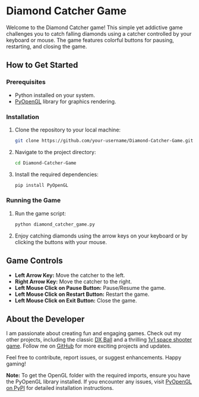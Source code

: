 # Diamond Catcher Game

Welcome to the Diamond Catcher game! This simple yet addictive game challenges you to catch falling diamonds using a catcher controlled by your keyboard or mouse. The game features colorful buttons for pausing, restarting, and closing the game.

## How to Get Started

### Prerequisites
- Python installed on your system.
- [PyOpenGL](https://pypi.org/project/PyOpenGL/) library for graphics rendering.

### Installation
1. Clone the repository to your local machine:
    ```bash
    git clone https://github.com/your-username/Diamond-Catcher-Game.git
    ```
2. Navigate to the project directory:
    ```bash
    cd Diamond-Catcher-Game
    ```
3. Install the required dependencies:
    ```bash
    pip install PyOpenGL
    ```

### Running the Game
1. Run the game script:
    ```bash
    python diamond_catcher_game.py
    ```
2. Enjoy catching diamonds using the arrow keys on your keyboard or by clicking the buttons with your mouse.

## Game Controls
- **Left Arrow Key:** Move the catcher to the left.
- **Right Arrow Key:** Move the catcher to the right.
- **Left Mouse Click on Pause Button:** Pause/Resume the game.
- **Left Mouse Click on Restart Button:** Restart the game.
- **Left Mouse Click on Exit Button:** Close the game.

## About the Developer
I am passionate about creating fun and engaging games. Check out my other projects, including the classic [DX Ball](https://github.com/Lycanthrope8/DX-Ball) and a thrilling [1v1 space shooter game](https://github.com/Lycanthrope8/Space-Shooter-1v1). Follow me on [GitHub](https://github.com/Lycanthrope8) for more exciting projects and updates.

Feel free to contribute, report issues, or suggest enhancements. Happy gaming!

**Note:** To get the OpenGL folder with the required imports, ensure you have the PyOpenGL library installed. If you encounter any issues, visit [PyOpenGL on PyPI](https://pypi.org/project/PyOpenGL/) for detailed installation instructions.